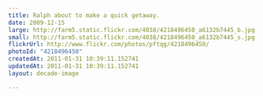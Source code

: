 ```yaml
---
title: Ralph about to make a quick getaway.
date: 2009-12-15
large: http://farm5.static.flickr.com/4038/4218496450_a6132b7445_b.jpg
small: http://farm5.static.flickr.com/4038/4218496450_a6132b7445_s.jpg
flickrUrl: http://www.flickr.com/photos/pftqg/4218496450/
photoId: "4218496450"
createdAt: 2011-01-31 10:39:11.152741
updatedAt: 2011-01-31 10:39:11.152741
layout: decade-image

---
```


